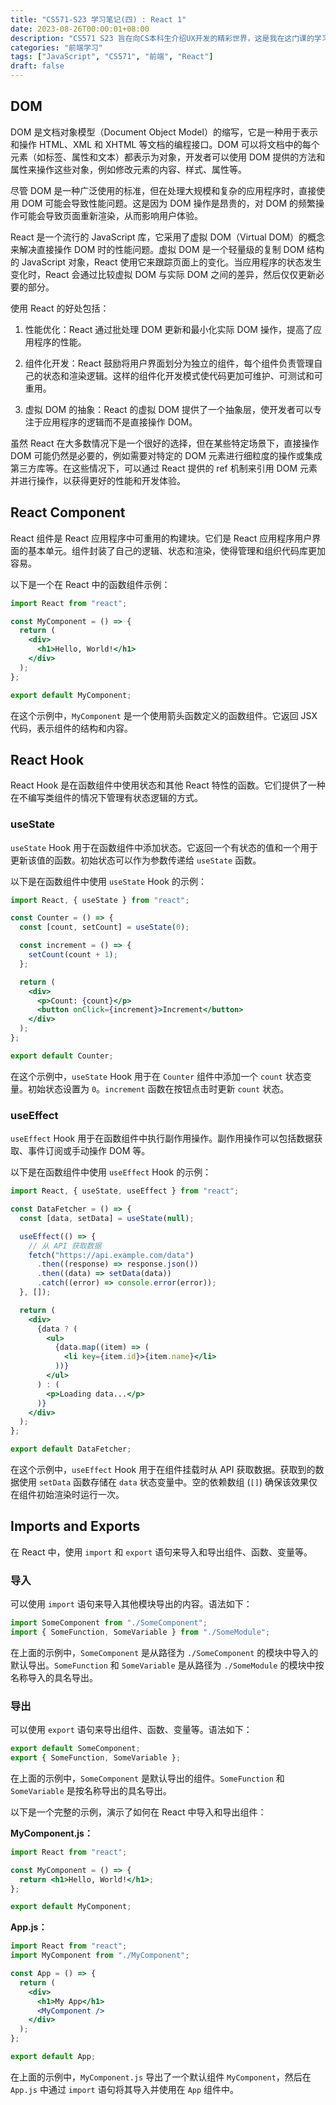 ```yaml
---
title: "CS571-S23 学习笔记(四) : React 1"
date: 2023-08-26T00:00:01+08:00
description: "CS571 S23 旨在向CS本科生介绍UX开发的精彩世界，这是我在这门课的学习笔记。本节关键词：DOM,Component,Hook,useState,useEffect,Imports and Exports"
categories: "前端学习"
tags: ["JavaScript", "CS571", "前端", "React"]
draft: false
---
```


## DOM

DOM 是文档对象模型（Document Object Model）的缩写，它是一种用于表示和操作 HTML、XML 和 XHTML 等文档的编程接口。DOM 可以将文档中的每个元素（如标签、属性和文本）都表示为对象，开发者可以使用 DOM 提供的方法和属性来操作这些对象，例如修改元素的内容、样式、属性等。

尽管 DOM 是一种广泛使用的标准，但在处理大规模和复杂的应用程序时，直接使用 DOM 可能会导致性能问题。这是因为 DOM 操作是昂贵的，对 DOM 的频繁操作可能会导致页面重新渲染，从而影响用户体验。

React 是一个流行的 JavaScript 库，它采用了虚拟 DOM（Virtual DOM）的概念来解决直接操作 DOM 时的性能问题。虚拟 DOM 是一个轻量级的复制 DOM 结构的 JavaScript 对象，React 使用它来跟踪页面上的变化。当应用程序的状态发生变化时，React 会通过比较虚拟 DOM 与实际 DOM 之间的差异，然后仅仅更新必要的部分。

使用 React 的好处包括：

1. 性能优化：React 通过批处理 DOM 更新和最小化实际 DOM 操作，提高了应用程序的性能。

2. 组件化开发：React 鼓励将用户界面划分为独立的组件，每个组件负责管理自己的状态和渲染逻辑。这样的组件化开发模式使代码更加可维护、可测试和可重用。

3. 虚拟 DOM 的抽象：React 的虚拟 DOM 提供了一个抽象层，使开发者可以专注于应用程序的逻辑而不是直接操作 DOM。

虽然 React 在大多数情况下是一个很好的选择，但在某些特定场景下，直接操作 DOM 可能仍然是必要的，例如需要对特定的 DOM 元素进行细粒度的操作或集成第三方库等。在这些情况下，可以通过 React 提供的 ref 机制来引用 DOM 元素并进行操作，以获得更好的性能和开发体验。

## React Component

React 组件是 React 应用程序中可重用的构建块。它们是 React 应用程序用户界面的基本单元。组件封装了自己的逻辑、状态和渲染，使得管理和组织代码库更加容易。

以下是一个在 React 中的函数组件示例：

```jsx
import React from "react";

const MyComponent = () => {
  return (
    <div>
      <h1>Hello, World!</h1>
    </div>
  );
};

export default MyComponent;
```

在这个示例中，`MyComponent` 是一个使用箭头函数定义的函数组件。它返回 JSX 代码，表示组件的结构和内容。

## React Hook

React Hook 是在函数组件中使用状态和其他 React 特性的函数。它们提供了一种在不编写类组件的情况下管理有状态逻辑的方式。

### useState

`useState` Hook 用于在函数组件中添加状态。它返回一个有状态的值和一个用于更新该值的函数。初始状态可以作为参数传递给 `useState` 函数。

以下是在函数组件中使用 `useState` Hook 的示例：

```jsx
import React, { useState } from "react";

const Counter = () => {
  const [count, setCount] = useState(0);

  const increment = () => {
    setCount(count + 1);
  };

  return (
    <div>
      <p>Count: {count}</p>
      <button onClick={increment}>Increment</button>
    </div>
  );
};

export default Counter;
```

在这个示例中，`useState` Hook 用于在 `Counter` 组件中添加一个 `count` 状态变量。初始状态设置为 `0`。`increment` 函数在按钮点击时更新 `count` 状态。

### useEffect

`useEffect` Hook 用于在函数组件中执行副作用操作。副作用操作可以包括数据获取、事件订阅或手动操作 DOM 等。

以下是在函数组件中使用 `useEffect` Hook 的示例：

```jsx
import React, { useState, useEffect } from "react";

const DataFetcher = () => {
  const [data, setData] = useState(null);

  useEffect(() => {
    // 从 API 获取数据
    fetch("https://api.example.com/data")
      .then((response) => response.json())
      .then((data) => setData(data))
      .catch((error) => console.error(error));
  }, []);

  return (
    <div>
      {data ? (
        <ul>
          {data.map((item) => (
            <li key={item.id}>{item.name}</li>
          ))}
        </ul>
      ) : (
        <p>Loading data...</p>
      )}
    </div>
  );
};

export default DataFetcher;
```

在这个示例中，`useEffect` Hook 用于在组件挂载时从 API 获取数据。获取到的数据使用 `setData` 函数存储在 `data` 状态变量中。空的依赖数组 (`[]`) 确保该效果仅在组件初始渲染时运行一次。

## Imports and Exports

在 React 中，使用 `import` 和 `export` 语句来导入和导出组件、函数、变量等。

### 导入

可以使用 `import` 语句来导入其他模块导出的内容。语法如下：

```jsx
import SomeComponent from "./SomeComponent";
import { SomeFunction, SomeVariable } from "./SomeModule";
```

在上面的示例中，`SomeComponent` 是从路径为 `./SomeComponent` 的模块中导入的默认导出。`SomeFunction` 和 `SomeVariable` 是从路径为 `./SomeModule` 的模块中按名称导入的具名导出。

### 导出

可以使用 `export` 语句来导出组件、函数、变量等。语法如下：

```jsx
export default SomeComponent;
export { SomeFunction, SomeVariable };
```

在上面的示例中，`SomeComponent` 是默认导出的组件。`SomeFunction` 和 `SomeVariable` 是按名称导出的具名导出。

以下是一个完整的示例，演示了如何在 React 中导入和导出组件：

**MyComponent.js：**

```jsx
import React from "react";

const MyComponent = () => {
  return <h1>Hello, World!</h1>;
};

export default MyComponent;
```

**App.js：**

```jsx
import React from "react";
import MyComponent from "./MyComponent";

const App = () => {
  return (
    <div>
      <h1>My App</h1>
      <MyComponent />
    </div>
  );
};

export default App;
```

在上面的示例中，`MyComponent.js` 导出了一个默认组件 `MyComponent`，然后在 `App.js` 中通过 `import` 语句将其导入并使用在 `App` 组件中。
